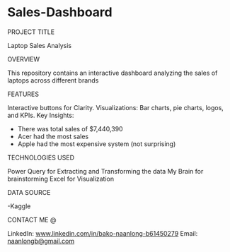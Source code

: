 # Sales-Dashboard

PROJECT TITLE

Laptop Sales Analysis

OVERVIEW

This repository contains an interactive dashboard analyzing the sales of laptops across different brands

FEATURES

Interactive buttons for Clarity.
Visualizations: Bar charts, pie charts, logos, and KPIs.
Key Insights:
- There was total sales of $7,440,390
- Acer had the most sales
- Apple had the most expensive system (not surprising)

TECHNOLOGIES USED

Power Query for Extracting and Transforming the data
My Brain for brainstorming
Excel for Visualization

DATA SOURCE

-Kaggle


CONTACT ME @

LinkedIn: www.linkedin.com/in/bako-naanlong-b61450279
Email: naanlongb@gmail.com

